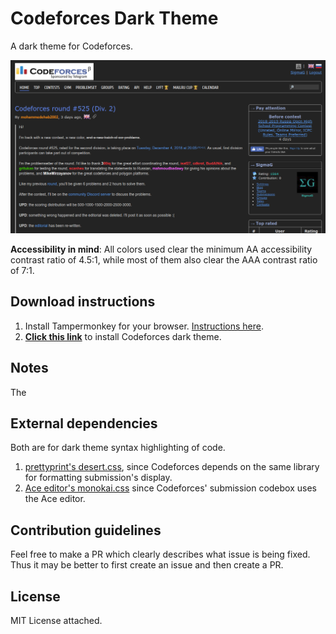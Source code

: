 # Codeforces Dark Theme

A dark theme for Codeforces.

![screenshot of home page](./imgs/screenshot.png)

**Accessibility in mind**: All colors used clear the minimum AA accessibility contrast ratio of 4.5:1, while most of them also clear the AAA contrast ratio of 7:1.

## Download instructions

1. Install Tampermonkey for your browser. [Instructions here](https://tampermonkey.net/).
2. [**Click this link**](https://github.com/GaurangTandon/codeforces-darktheme/raw/master/codeforces-darktheme.user.js) to install Codeforces dark theme.

## Notes

The

## External dependencies

Both are for dark theme syntax highlighting of code.

1. [prettyprint's desert.css](https://github.com/google/code-prettify/blob/master/styles/desert.css), since Codeforces depends on the same library for formatting submission's display.
2. [Ace editor's monokai.css](https://raw.githubusercontent.com/ajaxorg/ace/master/lib/ace/theme/monokai.css) since Codeforces' submission codebox uses the Ace editor.

## Contribution guidelines

Feel free to make a PR which clearly describes what issue is being fixed. Thus it may be better to first create an issue and then create a PR.

## License

MIT License attached.
